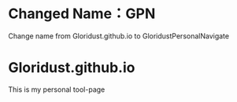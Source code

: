 # Changed Name：GPN
Change name from Gloridust.github.io to GloridustPersonalNavigate
# Gloridust.github.io
This is my personal tool-page
